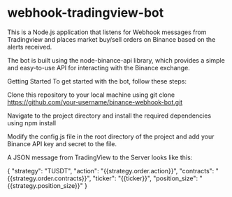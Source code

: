 # webhook-tradingview-bot
This is a Node.js application that listens for Webhook messages from Tradingview and places market buy/sell orders on Binance based on the alerts received. 

The bot is built using the node-binance-api library, which provides a simple and easy-to-use API for interacting with the Binance exchange.

Getting Started
To get started with the bot, follow these steps:

Clone this repository to your local machine using git clone https://github.com/your-username/binance-webhook-bot.git

Navigate to the project directory and install the required dependencies using npm install

Modify the config.js file in the root directory of the project and add your Binance API key and secret to the file.

A JSON message from TradingView to the Server looks like this:

{
  "strategy": "TUSDT",
  "action": "{{strategy.order.action}}",
  "contracts": "{{strategy.order.contracts}}",
  "ticker": "{{ticker}}",
  "position_size": "{{strategy.position_size}}"
}
